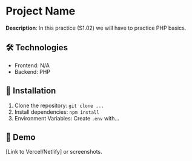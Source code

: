 # Project Name
  **Description**: In this practice (S1.02) we will have to practice PHP basics.

  ## 🛠 Technologies
  - Frontend: N/A
  - Backend: PHP

  ## 🚀 Installation
  1. Clone the repository: `git clone ...`
  2. Install dependencies: `npm install`
  3. Environment Variables: Create `.env` with...

  ## 📸 Demo
  [Link to Vercel/Netlify] or screenshots.
